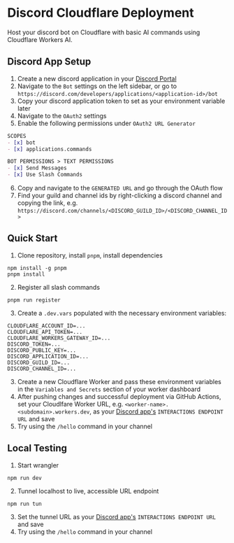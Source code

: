# Discord Cloudflare Deployment
Host your discord bot on Cloudflare with basic AI commands using Cloudflare Workers AI.

## Discord App Setup
1. Create a new discord application in your [Discord Portal](https://discord.com/developers/applications)
2. Navigate to the `Bot` settings on the left sidebar, or go to `https://discord.com/developers/applications/<application-id>/bot`
3. Copy your discord application token to set as your environment variable later
4. Navigate to the `OAuth2` settings
5. Enable the following permissions under `OAuth2 URL Generator`
```md
SCOPES
- [x] bot
- [x] applications.commands

BOT PERMISSIONS > TEXT PERMISSIONS
- [x] Send Messages
- [x] Use Slash Commands
```
6. Copy and navigate to the `GENERATED URL` and go through the OAuth flow
7. Find your guild and channel ids by right-clicking a discord channel and copying the link, e.g. `https://discord.com/channels/<DISCORD_GUILD_ID>/<DISCORD_CHANNEL_ID>`

## Quick Start  
1. Clone repository, install `pnpm`, install dependencies
```
npm install -g pnpm
pnpm install
```
2. Register all slash commands
```
pnpm run register
```
3. Create a `.dev.vars` populated with the necessary environment variables:
```env
CLOUDFLARE_ACCOUNT_ID=...
CLOUDFLARE_API_TOKEN=...
CLOUDFLARE_WORKERS_GATEWAY_ID=...
DISCORD_TOKEN=...
DISCORD_PUBLIC_KEY=...
DISCORD_APPLICATION_ID=...
DISCORD_GUILD_ID=...
DISCORD_CHANNEL_ID=...
```
3. Create a new Cloudflare Worker and pass these environment variables in the `Variables and Secrets` section of your worker dashboard
4. After pushing changes and successful deployment via GitHub Actions, set your Cloudlfare Worker URL, e.g. `<worker-name>.<subdomain>.workers.dev`, as your [Discord app's](https://discord.com/developers/applications) `INTERACTIONS ENDPOINT URL` and save
5. Try using the `/hello` command in your channel

## Local Testing
1. Start wrangler
```
npm run dev
```
2. Tunnel localhost to live, accessible URL endpoint
```
npm run tun
```
3. Set the tunnel URL as your [Discord app's](https://discord.com/developers/applications) `INTERACTIONS ENDPOINT URL` and save
4. Try using the `/hello` command in your channel
